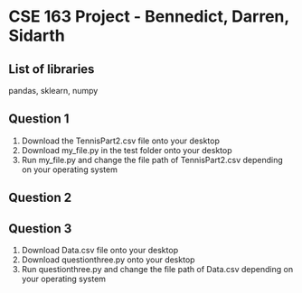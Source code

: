 # CSE 163 Project - Bennedict, Darren, Sidarth
## List of libraries
pandas, sklearn, numpy
## Question 1
1. Download the TennisPart2.csv file onto your desktop
2. Download my_file.py in the test folder onto your desktop
3. Run my_file.py and change the file path of TennisPart2.csv depending on your operating system
## Question 2

## Question 3
1. Download Data.csv file onto your desktop
2. Download questionthree.py onto your desktop
3. Run questionthree.py and change the file path of Data.csv depending on your operating system